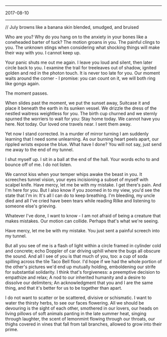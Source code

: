 **********
2017-08-10
**********

// July browns like a banana skin blended, smudged, and bruised

Who are you? Why do you hang on to the anxiety in your bones like a coneheaded barter of tuck?
The motion groans in you. The painful clings to you.
The unknown stings when considering what shocking things will make their way with you.
I cannot keep up.

Your panic shuts me out me again. I leave you loud and silent, then later circle back to you.
I examine the trail for treeleaves out of shadow, ignited golden and red in the photon touch.
It is never too late for you. Our moment waits around the corner -
I promise: you can count on it, we will both ring like gongs again.

The moment passes.

When slides past the moment, we put the sunset away,
Suitcase it and place it beneath the earth in its sunken vessel.
We drizzle the dress of the nestled waitress weightless for you.
The birth cup churned and we sternly spurned the worriers to wait for you:
Stay home today. We cannot have you here. Not today. Our loved one travels near.
I sent them away.

Yet now I stand corrected.
In a murder of mirror turning I am suddenly learning that I need some unlearning.
As our burning heart peels apart, our rippled wrists expose the blue.
What have I done? You will not say, just send me away to the end of my tunnel.

I shut myself up.
I sit in a ball at the end of the hall. Your words echo to and bounce off of me.
I do not listen.

We cannot kiss when your temper whips awake the beast in you.
It screeches tunnel vision, your eyes incisioning a
subset of myself with scalpel knife.
Have mercy, let me be with my mistake. I get there's pain. And I'm here for you.
But I also know if you zoomed in to my view, you'd
see the state that I'm in:
It's all I can do to keep breathing.
I'm bleeding, my uncle died and all I've cried have been
tears while reading Rilke and listening to someone else's grieving.

Whatever I've done, I want to know - I am not afraid of being
a creature that makes mistakes. Our motion
can collide. Perhaps that's what we're seeing.

Have mercy, let me be with my mistake. You just sent a painful screech into my tunnel.

But all you see of me
is a flash of light within a circle
framed in cylinder cold and concrete;
echo Doppler of car driving uphill
where the bugs all obscure the sound.
And all I see of you
is that much of you, too:
a cup of soda spilling across the tile Taco Bell floor.
I'd hope if we had the whole portion of the other's pictures we'd end up mutually holding,
  emboldening our strife for substantial solidarity.
I think that's forgiveness: a preemptive decision to empathize and relax;
A nod to our inherited humanity and a desire to dissolve our delimiters;
An acknowledgment that you and I are the same thing, and that it's
  better for us to be together than apart.

I do not want to scatter or be scattered, divisive or schismatic.
I want to water the thirsty herbs, to see our faces flowering.
All we should be devouring is the sight of each other,
smothered in our lovers, our heads on living pillows of soft animals
panting in the late summer heat, singing through laughter,
the scent of lemonmint flowing through our throats,
our thighs covered in vines that fall from tall branches,
allowed to grow into their prime.
